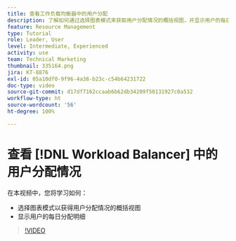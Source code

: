 ```yaml
---
title: 查看工作负载均衡器中的用户分配
description: 了解如何通过选择图表模式来获取用户分配情况的概括视图，并显示用户的每日分配明细。
feature: Resource Management
type: Tutorial
role: Leader, User
level: Intermediate, Experienced
activity: use
team: Technical Marketing
thumbnail: 335164.png
jira: KT-8876
exl-id: 05a10df0-9f96-4a38-b23c-c54b64231722
doc-type: video
source-git-commit: d17df7162ccaab6b62db34209f50131927c0a532
workflow-type: ht
source-wordcount: '56'
ht-degree: 100%

---
```


# 查看 [!DNL Workload Balancer] 中的用户分配情况

在本视频中，您将学习如何：

* 选择图表模式以获得用户分配情况的概括视图
* 显示用户的每日分配明细

>[!VIDEO](https://video.tv.adobe.com/v/3413836/?quality=12&learn=on&enablevpops&captions=chi_hans)
